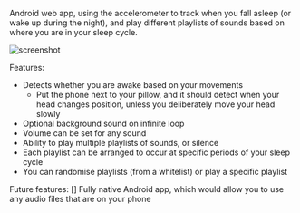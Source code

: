Android web app, using the accelerometer to track when you fall asleep (or wake up during the night), and play different playlists of sounds based on where you are in your sleep cycle.

![screenshot](https://github.com/user-attachments/assets/beb7b1ad-60e0-4f57-96e6-12449e444baf)

Features:

* Detects whether you are awake based on your movements
  - Put the phone next to your pillow, and it should detect when your head changes position, unless you deliberately move your head slowly
* Optional background sound on infinite loop
* Volume can be set for any sound
* Ability to play multiple playlists of sounds, or silence
* Each playlist can be arranged to occur at specific periods of your sleep cycle
* You can randomise playlists (from a whitelist) or play a specific playlist

Future features:
[] Fully native Android app, which would allow you to use any audio files that are on your phone
